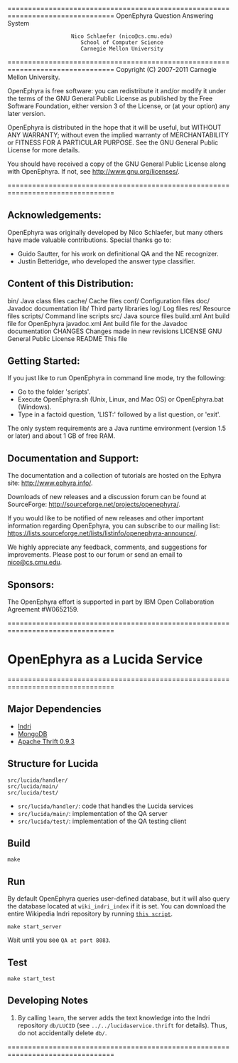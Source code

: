 ================================================================================
                      OpenEphyra Question Answering System

                        Nico Schlaefer (nico@cs.cmu.edu)
                           School of Computer Science
                           Carnegie Mellon University
================================================================================
Copyright (C) 2007-2011 Carnegie Mellon University.

OpenEphyra is free software: you can redistribute it and/or modify it under the
terms of the GNU General Public License as published by the Free Software
Foundation, either version 3 of the License, or (at your option) any later
version.

OpenEphyra is distributed in the hope that it will be useful, but WITHOUT ANY
WARRANTY; without even the implied warranty of MERCHANTABILITY or FITNESS FOR A
PARTICULAR PURPOSE. See the GNU General Public License for more details.

You should have received a copy of the GNU General Public License along with 
OpenEphyra. If not, see <http://www.gnu.org/licenses/>.

================================================================================

Acknowledgements:
-----------------

OpenEphyra was originally developed by Nico Schlaefer, but many others have made
valuable contributions. Special thanks go to:

- Guido Sautter, for his work on definitional QA and the NE recognizer.
- Justin Betteridge, who developed the answer type classifier.

Content of this Distribution:
-----------------------------

bin/           Java class files
cache/         Cache files
conf/          Configuration files
doc/           Javadoc documentation
lib/           Third party libraries
log/           Log files
res/           Resource files
scripts/       Command line scripts
src/           Java source files
build.xml      Ant build file for OpenEphyra
javadoc.xml    Ant build file for the Javadoc documentation
CHANGES        Changes made in new revisions
LICENSE        GNU General Public License
README         This file

Getting Started:
----------------

If you just like to run OpenEphyra in command line mode, try the following:

- Go to the folder 'scripts'.
- Execute OpenEphyra.sh (Unix, Linux, and Mac OS) or OpenEphyra.bat (Windows).
- Type in a factoid question, 'LIST:' followed by a list question, or 'exit'.

The only system requirements are a Java runtime environment (version 1.5 or
later) and about 1 GB of free RAM.

Documentation and Support:
--------------------------

The documentation and a collection of tutorials are hosted on the Ephyra site:
<http://www.ephyra.info/>.

Downloads of new releases and a discussion forum can be found at SourceForge:
<http://sourceforge.net/projects/openephyra/>.

If you would like to be notified of new releases and other important information
regarding OpenEphyra, you can subscribe to our mailing list:
<https://lists.sourceforge.net/lists/listinfo/openephyra-announce/>.

We highly appreciate any feedback, comments, and suggestions for improvements.
Please post to our forum or send an email to nico@cs.cmu.edu.

Sponsors:
---------

The OpenEphyra effort is supported in part by IBM Open Collaboration Agreement
\#W0652159.

================================================================================

# OpenEphyra as a Lucida Service

================================================================================

## Major Dependencies

- [Indri](https://sourceforge.net/projects/lemur/)
- [MongoDB](https://www.mongodb.com/)
- [Apache Thrift 0.9.3](https://thrift.apache.org/)

## Structure for Lucida

```
src/lucida/handler/
src/lucida/main/
src/lucida/test/
```

- `src/lucida/handler/`: code that handles the Lucida services
- `src/lucida/main/`: implementation of the QA server
- `src/lucida/test/`: implementation of the QA testing client

## Build

```
make
```

## Run

By default OpenEphyra queries user-defined database, 
but it will also query the database located at `wiki_indri_index` if it is set.
You can download the entire Wikipedia Indri repository by running [`this script`](../../../tools/download_wiki_index.sh).

```
make start_server
```

Wait until you see `QA at port 8083`.

## Test

```
make start_test
```

## Developing Notes

1. By calling `learn`, the server adds the text knowledge into the Indri repository `db/LUCID`
(see `../../lucidaservice.thrift` for details). Thus, do not accidentally delete `db/`.

================================================================================
